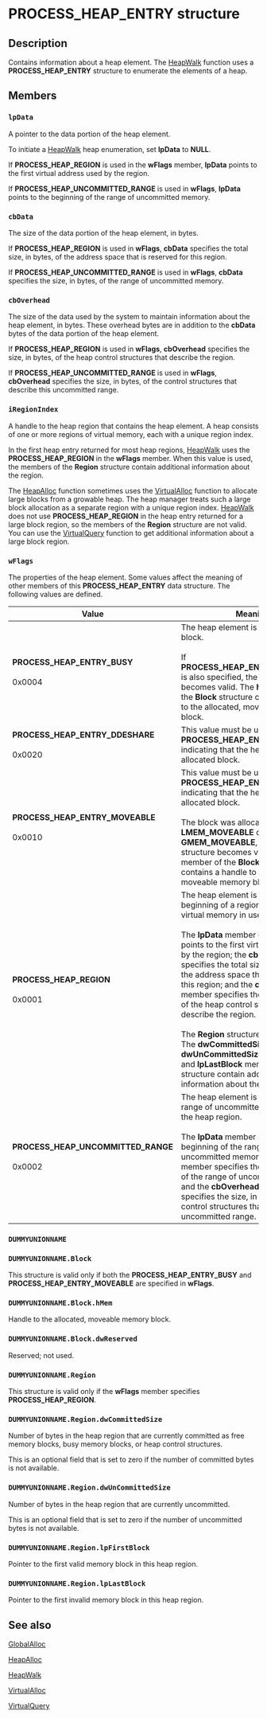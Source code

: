 # PROCESS_HEAP_ENTRY structure

## Description

Contains information about a heap element. The
[HeapWalk](https://learn.microsoft.com/windows/desktop/api/heapapi/nf-heapapi-heapwalk) function uses a
**PROCESS_HEAP_ENTRY** structure to enumerate the
elements of a heap.

## Members

### `lpData`

A pointer to the data portion of the heap element.

To initiate a [HeapWalk](https://learn.microsoft.com/windows/desktop/api/heapapi/nf-heapapi-heapwalk) heap enumeration, set
**lpData** to **NULL**.

If **PROCESS_HEAP_REGION** is used in the **wFlags** member,
**lpData** points to the first virtual address used by the region.

If **PROCESS_HEAP_UNCOMMITTED_RANGE** is used in **wFlags**,
**lpData** points to the beginning of the range of uncommitted memory.

### `cbData`

The size of the data portion of the heap element, in bytes.

If **PROCESS_HEAP_REGION** is used in **wFlags**,
**cbData** specifies the total size, in bytes, of the address space that is reserved for
this region.

If **PROCESS_HEAP_UNCOMMITTED_RANGE** is used in **wFlags**,
**cbData** specifies the size, in bytes, of the range of uncommitted memory.

### `cbOverhead`

The size of the data used by the system to maintain information about the heap element, in bytes. These
overhead bytes are in addition to the **cbData** bytes of the data portion of the heap
element.

If **PROCESS_HEAP_REGION** is used in **wFlags**,
**cbOverhead** specifies the size, in bytes, of the heap control structures that
describe the region.

If **PROCESS_HEAP_UNCOMMITTED_RANGE** is used in **wFlags**,
**cbOverhead** specifies the size, in bytes, of the control structures that describe
this uncommitted range.

### `iRegionIndex`

A handle to the heap region that contains the heap element. A heap consists of one or more regions of virtual
memory, each with a unique region index.

In the first heap entry returned for most heap regions,
[HeapWalk](https://learn.microsoft.com/windows/desktop/api/heapapi/nf-heapapi-heapwalk) uses the
**PROCESS_HEAP_REGION** in the **wFlags** member. When this value
is used, the members of the **Region** structure contain additional information
about the region.

The [HeapAlloc](https://learn.microsoft.com/windows/desktop/api/heapapi/nf-heapapi-heapalloc) function sometimes uses the
[VirtualAlloc](https://learn.microsoft.com/windows/desktop/api/memoryapi/nf-memoryapi-virtualalloc) function to allocate large blocks from a
growable heap. The heap manager treats such a large block allocation as a separate region with a unique region
index. [HeapWalk](https://learn.microsoft.com/windows/desktop/api/heapapi/nf-heapapi-heapwalk) does not use
**PROCESS_HEAP_REGION** in the heap entry returned for a large block region, so the
members of the **Region** structure are not valid. You can use the
[VirtualQuery](https://learn.microsoft.com/windows/desktop/api/memoryapi/nf-memoryapi-virtualquery) function to get additional information
about a large block region.

### `wFlags`

The properties of the heap element. Some values affect the meaning of other members of this
**PROCESS_HEAP_ENTRY** data structure. The
following values are defined.

| Value | Meaning |
| --- | --- |
| **PROCESS_HEAP_ENTRY_BUSY**<br><br>0x0004 | The heap element is an allocated block.<br><br>If **PROCESS_HEAP_ENTRY_MOVEABLE** is also specified, the **Block** structure becomes valid. The **hMem** member of the **Block** structure contains a handle to the allocated, moveable memory block. |
| **PROCESS_HEAP_ENTRY_DDESHARE**<br><br>0x0020 | This value must be used with **PROCESS_HEAP_ENTRY_BUSY**, indicating that the heap element is an allocated block. |
| **PROCESS_HEAP_ENTRY_MOVEABLE**<br><br>0x0010 | This value must be used with **PROCESS_HEAP_ENTRY_BUSY**, indicating that the heap element is an allocated block.<br><br>The block was allocated with **LMEM_MOVEABLE** or **GMEM_MOVEABLE**, and the **Block** structure becomes valid. The **hMem** member of the **Block** structure contains a handle to the allocated, moveable memory block. |
| **PROCESS_HEAP_REGION**<br><br>0x0001 | The heap element is located at the beginning of a region of contiguous virtual memory in use by the heap.<br><br>The **lpData** member of the structure points to the first virtual address used by the region; the **cbData** member specifies the total size, in bytes, of the address space that is reserved for this region; and the **cbOverhead** member specifies the size, in bytes, of the heap control structures that describe the region.<br><br>The **Region** structure becomes valid. The **dwCommittedSize**, **dwUnCommittedSize**, **lpFirstBlock**, and **lpLastBlock** members of the structure contain additional information about the region. |
| **PROCESS_HEAP_UNCOMMITTED_RANGE**<br><br>0x0002 | The heap element is located in a range of uncommitted memory within the heap region.<br><br>The **lpData** member points to the beginning of the range of uncommitted memory; the **cbData** member specifies the size, in bytes, of the range of uncommitted memory; and the **cbOverhead** member specifies the size, in bytes, of the control structures that describe this uncommitted range. |

### `DUMMYUNIONNAME`

### `DUMMYUNIONNAME.Block`

This structure is valid only if both the **PROCESS_HEAP_ENTRY_BUSY** and
**PROCESS_HEAP_ENTRY_MOVEABLE** are specified in **wFlags**.

### `DUMMYUNIONNAME.Block.hMem`

Handle to the allocated, moveable memory block.

### `DUMMYUNIONNAME.Block.dwReserved`

Reserved; not used.

### `DUMMYUNIONNAME.Region`

This structure is valid only if the **wFlags** member specifies
**PROCESS_HEAP_REGION**.

### `DUMMYUNIONNAME.Region.dwCommittedSize`

Number of bytes in the heap region that are currently committed as free memory blocks, busy memory blocks,
or heap control structures.

This is an optional field that is set to zero if the number of committed bytes is not available.

### `DUMMYUNIONNAME.Region.dwUnCommittedSize`

Number of bytes in the heap region that are currently uncommitted.

This is an optional field that is set to zero if the number of uncommitted bytes is not available.

### `DUMMYUNIONNAME.Region.lpFirstBlock`

Pointer to the first valid memory block in this heap region.

### `DUMMYUNIONNAME.Region.lpLastBlock`

Pointer to the first invalid memory block in this heap region.

## See also

[GlobalAlloc](https://learn.microsoft.com/windows/desktop/api/winbase/nf-winbase-globalalloc)

[HeapAlloc](https://learn.microsoft.com/windows/desktop/api/heapapi/nf-heapapi-heapalloc)

[HeapWalk](https://learn.microsoft.com/windows/desktop/api/heapapi/nf-heapapi-heapwalk)

[VirtualAlloc](https://learn.microsoft.com/windows/desktop/api/memoryapi/nf-memoryapi-virtualalloc)

[VirtualQuery](https://learn.microsoft.com/windows/desktop/api/memoryapi/nf-memoryapi-virtualquery)